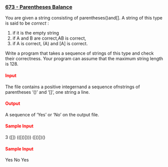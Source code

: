 ### <a href =  "https://onlinejudge.org/index.php?option=com_onlinejudge&Itemid=8&page=show_problem&problem=614">673 - Parentheses Balance </a>

You are given a string consisting of parentheses()and[]. A string of this type is said to be _correct_ :

<ol>
<li> if it is the empty string
<li> if A and B are correct,AB is correct,
<li> if A is correct, (A) and [A] is correct.
</ol>

Write a program that takes a sequence of strings of this type and check their correctness. Your program can assume that the maximum string length is 128.

#### <span style="color:red"> **Input**</span>
The file contains a positive integernand a sequence ofnstrings of parentheses ‘()’ and ‘[]’, one string
a line.

#### <span style="color:red"> **Output**</span>
A sequence of ‘Yes’ or ‘No’ on the output file.

#### <span style="color:red"> **Sample Input**</span>
3
([])
(([()])))
([()[]()])()

#### <span style="color:red"> **Sample Input**</span>
Yes
No
Yes

